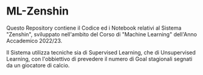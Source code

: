 # ML-Zenshin

Questo Repository contiene il Codice ed i Notebook relativi al Sistema "Zenshin", sviluppato nell'ambito del Corso di "Machine Learning" dell'Anno Accademico 2022/23.

Il Sistema utilizza tecniche sia di Supervised Learning, che di Unsupervised Learning, con l'obbiettivo di prevedere il numero di Goal stagionali segnati da un giocatore di calcio.
 
